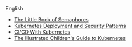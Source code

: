 English 

- [The Little Book of Semaphores](https://greenteapress.com/semaphores/LittleBookOfSemaphores.pdf)
- [Kubernetes Deployment and Security Patterns](https://www.cncf.io/free-ebook-kubernetes-deployment-security-patterns/)
- [CI/CD With Kubernetes](https://www.cncf.io/free-ebook-ci-cd-with-kubernetes/)
- [The Illustrated Children's Guide to Kubernetes](https://www.cncf.io/wp-content/uploads/2020/08/The-Illustrated-Childrens-Guide-to-Kubernetes.pdf)
